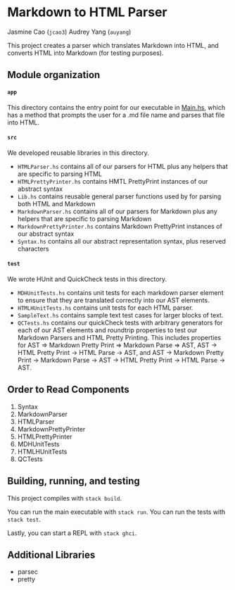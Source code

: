# Markdown to HTML Parser

Jasmine Cao (`jcao3`)
Audrey Yang (`auyang`)

This project creates a parser which translates Markdown into HTML, and converts HTML into Markdown (for testing purposes).

## Module organization

#### `app`
This directory contains the entry point for our executable in [Main.hs](app/Main.hs), which has a method that prompts the user for a .md file name and parses that file into HTML.

#### `src`
We developed reusable libraries in this directory. 
- `HTMLParser.hs` contains all of our parsers for HTML plus any helpers that are specific to parsing HTML
- `HTMLPrettyPrinter.hs` contains HMTL PrettyPrint instances of our abstract syntax
- `Lib.hs` contains reusable general parser functions used by for parsing both HTML and Markdown
- `MarkdownParser.hs` contains all of our parsers for Markdown plus any helpers that are specific to parsing Markdown
- `MarkdownPrettyPrinter.hs` contains Markdown PrettyPrint instances of our abstract syntax
- `Syntax.hs` contains all our abstract representation syntax, plus reserved characters

#### `test`
We wrote HUnit and QuickCheck tests in this directory.

- `MDHUnitTests.hs` contains unit tests for each markdown parser element to ensure that they are translated correctly into our AST elements.
- `HTMLHUnitTests.hs` contains unit tests for each HTML parser.
- `SampleText.hs` contains sample text test cases for larger blocks of text.
- `QCTests.hs` contains our quickCheck tests with arbitrary generators for each of our AST elements and roundtrip properties to test our Markdown Parsers and HTML Pretty Printing. This includes properties for AST => Markdown Pretty Print => Markdown Parse => AST, AST -> HTML Pretty Print -> HTML Parse -> AST, and AST -> Markdown Pretty Print -> Markdown Parse -> AST -> HTML Pretty Print -> HTML Parse -> AST.

## Order to Read Components

1. Syntax
1. MarkdownParser
1. HTMLParser
1. MarkdownPrettyPrinter
1. HTMLPrettyPrinter
1. MDHUnitTests
1. HTMLHUnitTests
1. QCTests

## Building, running, and testing

This project compiles with `stack build`. 

You can run the main executable with `stack run`.
You can run the tests with `stack test`. 

Lastly, you can start a REPL with `stack ghci`.

## Additional Libraries
- parsec
- pretty